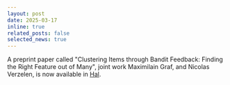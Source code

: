 ```yaml
---
layout: post
date: 2025-03-17 
inline: true
related_posts: false
selected_news: true
---
```


A preprint paper called "Clustering Items through Bandit Feedback: Finding the Right Feature out of Many", joint work Maximilain Graf,
and Nicolas Verzelen, is now available in <a href="https://hal.science/hal-04990410">Hal</a>.
